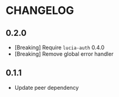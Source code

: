 # CHANGELOG

## 0.2.0

- [Breaking] Require `lucia-auth` 0.4.0
- [Breaking] Remove global error handler

## 0.1.1

- Update peer dependency